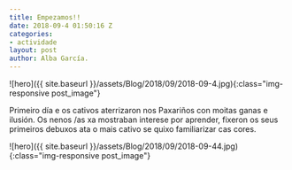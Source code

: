 ```yaml
---
title: Empezamos!!
date: 2018-09-4 01:50:16 Z
categories:
- actividade
layout: post
author: Alba García.
---
```


![hero]({{ site.baseurl }}/assets/Blog/2018/09/2018-09-4.jpg){:class="img-responsive post_image"}
<br>

Primeiro día e os cativos aterrizaron nos Paxariños con moitas ganas e ilusión. Os nenos /as xa mostraban interese por aprender, fixeron os seus primeiros debuxos ata o mais cativo se quixo familiarizar cas cores.

![hero]({{ site.baseurl }}/assets/Blog/2018/09/2018-09-44.jpg){:class="img-responsive post_image"}
<br>